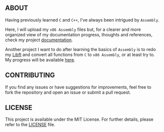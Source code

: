 ## ABOUT

Having previously learned `C` and `C++`, I've always been intrigued by `Assembly`.

Here, I will upload my `x86 Assembly` files but, for a clearer and more organized view of my documentation progress, thoughts and references, check my project [documentation](https://jotavare.github.io/x86_assembly_nasm).

Another project I want to do after learning the basics of `Assembly` is to redo my [Libft](https://github.com/jotavare/libft) and convert all functions from `C` to `x86 Assembly`, or at least try to. My progress will be available [here](https://github.com/jotavare/libft-x86-assembly).

## CONTRIBUTING

If you find any issues or have suggestions for improvements, feel free to fork the repository and open an issue or submit a pull request.

## LICENSE

This project is available under the MIT License. For further details, please refer to the [LICENSE](https://github.com/jotavare/x86-assembly-nasm/blob/main/LICENSE) file.

